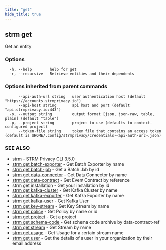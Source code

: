 ```yaml
---
title: "get"
hide_title: true
---
```

## strm get

Get an entity

### Options

```
  -h, --help        help for get
  -r, --recursive   Retrieve entities and their dependents
```

### Options inherited from parent commands

```
      --api-auth-url string   user authentication host (default "https://accounts.strmprivacy.io")
      --api-host string       api host and port (default "api.strmprivacy.io:443")
  -o, --output string         output format [json, json-raw, table, plain] (default "table")
  -p, --project string        project to use (defaults to context-configured project)
      --token-file string     token file that contains an access token (default is $HOME/.config/strmprivacy/credentials-<api-auth-url>.json)
```

### SEE ALSO

* [strm](docs/04-reference/01-cli-reference/strm/index.md)	 - STRM Privacy CLI 3.5.0
* [strm get batch-exporter](docs/04-reference/01-cli-reference/strm/get/batch-exporter.md)	 - Get Batch Exporter by name
* [strm get batch-job](docs/04-reference/01-cli-reference/strm/get/batch-job.md)	 - Get a Batch Job by id
* [strm get data-connector](docs/04-reference/01-cli-reference/strm/get/data-connector.md)	 - Get Data Connector by name
* [strm get data-contract](docs/04-reference/01-cli-reference/strm/get/data-contract.md)	 - Get Event Contract by reference
* [strm get installation](docs/04-reference/01-cli-reference/strm/get/installation.md)	 - Get your installation by id
* [strm get kafka-cluster](docs/04-reference/01-cli-reference/strm/get/kafka-cluster.md)	 - Get Kafka Cluster by name
* [strm get kafka-exporter](docs/04-reference/01-cli-reference/strm/get/kafka-exporter.md)	 - Get Kafka Exporter by name
* [strm get kafka-user](docs/04-reference/01-cli-reference/strm/get/kafka-user.md)	 - Get Kafka User
* [strm get key-stream](docs/04-reference/01-cli-reference/strm/get/key-stream.md)	 - Get Key Stream by name
* [strm get policy](docs/04-reference/01-cli-reference/strm/get/policy.md)	 - Get Policy by name or id
* [strm get project](docs/04-reference/01-cli-reference/strm/get/project.md)	 - Get a project
* [strm get schema-code](docs/04-reference/01-cli-reference/strm/get/schema-code.md)	 - Get schema code archive by data-contract-ref
* [strm get stream](docs/04-reference/01-cli-reference/strm/get/stream.md)	 - Get Stream by name
* [strm get usage](docs/04-reference/01-cli-reference/strm/get/usage.md)	 - Get Usage for a certain stream name
* [strm get user](docs/04-reference/01-cli-reference/strm/get/user.md)	 - Get the details of a user in your organization by their email address

